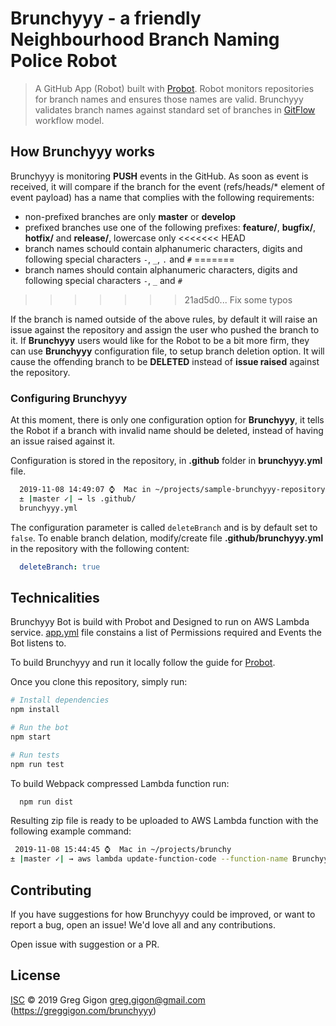 # Brunchyyy - a friendly Neighbourhood Branch Naming Police Robot

> A GitHub App (Robot) built with [Probot](https://github.com/probot/probot).
> Robot monitors repositories for branch names and ensures those names are valid.
> Brunchyyy validates branch names against standard set of branches in [GitFlow](https://www.atlassian.com/git/tutorials/comparing-workflows/gitflow-workflow) workflow model.

## How Brunchyyy works

Brunchyyy is monitoring **PUSH** events in the GitHub. As soon as event is received, it will compare if the branch for the event (refs/heads/* element of event payload) has a name that complies with the following requirements:

* non-prefixed branches are only **master** or **develop**
* prefixed branches use one of the following prefixes: **feature/**, **bugfix/**, **hotfix/** and **release/**, lowercase only
<<<<<<< HEAD
* branch names schould contain alphanumeric characters, digits and following special characters `-`, `_`, `.` and `#`
=======
* branch names should contain alphanumeric characters, digits and following special characters `-`, `_` and `#`
>>>>>>> 21ad5d0... Fix some typos

If the branch is named outside of the above rules, by default it will raise an issue against the repository and assign the user who pushed the branch to it.
If **Brunchyyy** users would like for the Robot to be a bit more firm, they can use **Brunchyyy** configuration file, to setup branch deletion option.
It will cause the offending branch to be **DELETED** instead of **issue raised** against the repository.

### Configuring Brunchyyy

At this moment, there is only one configuration option for **Brunchyyy**, it tells the Robot if a branch with invalid name should be deleted, instead of having an issue raised against it.

Configuration is stored in the repository, in **.github** folder in **brunchyyy.yml** file.

```bash
  2019-11-08 14:49:07 ⌚  Mac in ~/projects/sample-brunchyyy-repository
  ± |master ✓| → ls .github/
  brunchyyy.yml
```

The configuration parameter is called `deleteBranch` and is by default set to `false`.
To enable branch delation, modify/create file **.github/brunchyyy.yml** in the repository with the following content:

```yaml
  deleteBranch: true
```

## Technicalities

Brunchyyy Bot is build with Probot and Designed to run on AWS Lambda service. [app.yml](app.yml) file constains a list of Permissions required and Events the Bot listens to.

To build Brunchyyy and run it locally follow the guide for [Probot](https://probot.github.io/docs/development/).

Once you clone this repository, simply run:

```sh
# Install dependencies
npm install

# Run the bot
npm start

# Run tests
npm run test
```

To build Webpack compressed Lambda function run:

```sh
  npm run dist
```

Resulting zip file is ready to be uploaded to AWS Lambda function with the following example command:

```sh
 2019-11-08 15:44:45 ⌚  Mac in ~/projects/brunchy
± |master ✓| → aws lambda update-function-code --function-name Brunchyyy --zip-file fileb://brunchyyy.bundle.zip
```

## Contributing

If you have suggestions for how Brunchyyy could be improved, or want to report a bug, open an issue! We'd love all and any contributions.

Open issue with suggestion or a PR.

## License

[ISC](LICENSE) © 2019 Greg Gigon <greg.gigon@gmail.com> (https://greggigon.com/brunchyyy)
